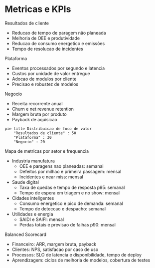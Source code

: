 # Metricas e KPIs

Resultados de cliente
- Reducao de tempo de paragem não planeada
- Melhoria de OEE e produtividade
- Reducao de consumo energetico e emissões
- Tempo de resolucao de incidentes

Plataforma
- Eventos processados por segundo e latencia
- Custos por unidade de valor entregue
- Adocao de modulos por cliente
- Precisao e robustez de modelos

Negocio
- Receita recorrente anual
- Churn e net revenue retention
- Margem bruta por produto
- Payback de aquisicao

```mermaid
pie title Distribuicao de foco de valor
    "Resultados de cliente" : 50
    "Plataforma" : 30
    "Negocio" : 20
```

Mapa de metricas por setor e frequencia
- Industria manufatura
  - OEE e paragens nao planeadas: semanal
  - Defeitos por milhao e primeira passagem: mensal
  - Incidentes e near miss: mensal
- Saude digital
  - Taxa de quedas e tempo de resposta p95: semanal
  - Tempo de espera em triagem e no show: mensal
- Cidades inteligentes
  - Consumo energetico e pico de demanda: semanal
  - Tempo de deteccao e despacho: semanal
- Utilidades e energia
  - SAIDI e SAIFI: mensal
  - Perdas totais e previsao de falhas p90: mensal

Balanced Scorecard
- Financeiro: ARR, margem bruta, payback
- Clientes: NPS, satisfacao por caso de uso
- Processos: SLO de latencia e disponibilidade, tempo de deploy
- Aprendizagem: ciclos de melhoria de modelos, cobertura de testes
